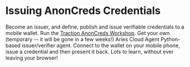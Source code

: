# Issuing AnonCreds Credentials

Become an issuer, and define, publish and issue verifiable credentials to a mobile wallet.
Run the [Traction AnonCreds Workshop]. Get your own (temporary -- it will be gone in a few weeks!)
Aries Cloud Agent Python-based issuer/verifier agent. Connect to the wallet on your mobile phone, issue a credential
and then present it back. Lots to learn, without ever leaving your browser!

[Traction AnonCreds Workshop]: https://github.com/bcgov/traction/blob/0.12.0rc2/docs/traction-anoncreds-workshop.md
